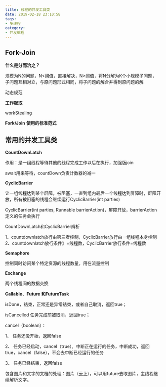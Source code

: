 ```yaml
---
title: 线程的并发工具类
date: 2019-02-18 23:10:58
tags: 
- 多线程
category:
- 并发编程
---
```


## Fork-Join 

**什么是分而治之？**

规模为N的问题，N<阈值，直接解决，N>阈值，将N分解为K个小规模子问题，子问题互相对立，与原问题形式相同，将子问题的解合并得到原问题的解

动态规范

**工作密取**

workStealing

 

**Fork/Join** **使用的标准范式**

 

## 常用的并发工具类

**CountDownLatch**

作用：是一组线程等待其他的线程完成工作以后在执行，加强版join

await用来等待，countDown负责计数器的减一

**CyclicBarrier**

让一组线程达到某个屏障，被阻塞，一直到组内最后一个线程达到屏障时，屏障开放，所有被阻塞的线程会继续运行CyclicBarrier(int parties)

CyclicBarrier(int parties, Runnable barrierAction)，屏障开放，barrierAction定义的任务会执行

CountDownLatch和CyclicBarrier辨析

1、countdownlatch放行由第三者控制，CyclicBarrier放行由一组线程本身控制
 2、countdownlatch放行条件》=线程数，CyclicBarrier放行条件=线程数

 

**Semaphore**

控制同时访问某个特定资源的线程数量，用在流量控制

 

**Exchange**

两个线程间的数据交换

 

**Callable**、**Future** **和FutureTask** 

isDone，结束，正常还是异常结束，或者自己取消，返回true；

isCancelled 任务完成前被取消，返回true；

cancel（boolean）：

1、 任务还没开始，返回false

2、 任务已经启动，cancel（true），中断正在运行的任务，中断成功，返回true，cancel（false），不会去中断已经运行的任务

3、 任务已经结束，返回false

 

包含图片和文字的文档的处理：图片（云上），可以用future去取图片，主线程继续解析文字。
